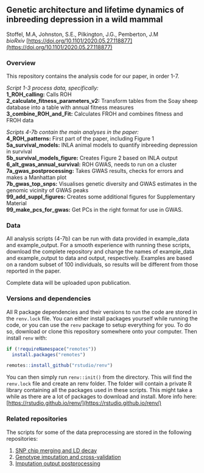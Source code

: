 ## Genetic architecture and lifetime dynamics of inbreeding depression in a wild mammal
Stoffel, M.A, Johnston, S.E., Pilkington, J.G., Pemberton, J.M  
*bioRxiv* [https://doi.org/10.1101/2020.05.27.118877](https://doi.org/10.1101/2020.05.27.118877)  

### Overview   
This repository contains the analysis code for our paper, in order 1-7.  

*Script 1-3 process data, specifically:*  
**1_ROH_calling:** Calls ROH  
**2_calculate_fitness_parameters_v2:** Transform tables from the Soay sheep database into a table with annual fitness measures  
**3_combine_ROH_and_Fit:** Calculates FROH and combines fitness and FROH data

*Scripts 4-7b contain the main analyses in the paper:*  
**4_ROH_patterns:** First part of the paper, including Figure 1  
**5a_survival_models:** INLA animal models to quantify inbreeding depression in survival  
**5b_survival_models_figure:** Creates Figure 2 based on INLA output  
**6_alt_gwas_annual_survival:** ROH GWAS, needs to run on a cluster  
**7a_gwas_postprocessing:** Takes GWAS results, checks for errors and makes a Manhattan plot    
**7b_gwas_top_snps:** Visualises genetic diversity and GWAS estimates in the genomic vicinity of GWAS peaks  
**99_add_suppl_figures:** Creates some additional figures for Supplementary Material  
**99_make_pcs_for_gwas:** Get PCs in the right format for use in GWAS.  

### Data
All analysis scripts (4-7b) can be run with data provided in example_data and example_output. For a smooth experience with running these scripts, download the complete repository and change the names of example_data and example_output to data and output, respectively. Examples are based on a random subset of 100 individuals, so results will be different from those reported in the paper.

Complete data will be uploaded upon publication.  

### Versions and dependencies
All R package dependencies and their versions to run the code are stored in the `renv.lock` file. You can either install packages yourself while running the code, or you can use the `renv` package to setup everything for you. To do so, download or clone this repository somewhere onto your computer. Then install `renv` with:

```r
if (!requireNamespace("remotes"))
  install.packages("remotes")

remotes::install_github("rstudio/renv")
```

You can then simply run `renv::init()` from the directory. This will find the `renv.lock` file and create an renv folder. The folder will contain a private R library containing all the packages used in these scripts. This might take a while as there are a lot of packages to download and install. More info here: [https://rstudio.github.io/renv/](https://rstudio.github.io/renv/)


### Related repositories
The scripts for some of the data preprocessing are stored in the following repositories:
1) [SNP chip merging and LD decay](https://github.com/mastoffel/sheep)
2) [Genotype imputation and cross-validation](https://github.com/mastoffel/imputation_eddie)
3) [Imputation output postprocessing](https://github.com/mastoffel/imputation_mac)


